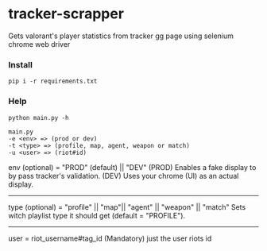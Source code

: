 
# tracker-scrapper

  

Gets valorant's player statistics from tracker gg page using selenium chrome web driver

  

### Install

```
pip i -r requirements.txt
```

### Help
```
python main.py -h

main.py
-e <env> => (prod or dev)
-t <type> => (profile, map, agent, weapon or match)
-u <user> => (riot#id)

```

env (optional) = "PROD"  (default) || "DEV"
(PROD) Enables a fake display to by pass tracker's validation.
(DEV) Uses your chrome (UI) as an actual display.
___

type (optional) = "profile" ||  "map"||  "agent"  || "weapon" || "match" 
Sets witch playlist type it should get (default = "PROFILE").
___

user = riot_username#tag_id
(Mandatory) just the user riots id

